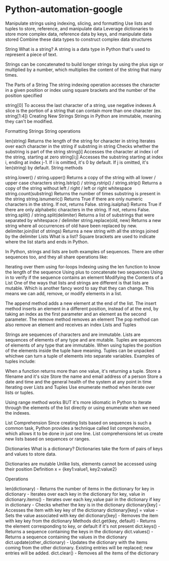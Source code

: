 # Python-automation-google
 
Manipulate strings using indexing, slicing, and formatting
Use lists and tuples to store, reference, and manipulate data
Leverage dictionaries to store more complex data, reference data by keys, and manipulate data stored
Combine these data types to construct complex data structures

String
What is a string?
A string is a data type in Python that's used to represent a piece of text.

Strings can be concatenated to build longer strings by using the plus sign or multiplied by a number, which multiplies the content of the string that many times.

The Parts of a String
The string indexing operation accesses the character in a given position or index using square brackets and the number of the position specified

string[0]
To access the last character of a string, use negative indexes
A slice is the portion of a string that can contain more than one character (ex. string[1:4])
Creating New Strings
Strings in Python are immutable, meaning they can't be modified.

Formatting Strings
String operations

len(string) Returns the length of the string
for character in string Iterates over each character in the string
if substring in string Checks whether the substring is part of the string
string[i] Accesses the character at index i of the string, starting at zero
string[i:j] Accesses the substring starting at index i, ending at index j-1. If i is omitted, it's 0 by default. If j is omitted, it's len(string) by default.
String methods

string.lower() / string.upper() Returns a copy of the string with all lower / upper case characters
string.lstrip() / string.rstrip() / string.strip() Returns a copy of the string without left / right / left or right whitespace
string.count(substring) Returns the number of times substring is present in the string
string.isnumeric() Returns True if there are only numeric characters in the string. If not, returns False.
string.isalpha() Returns True if there are only alphabetic characters in the string. If not, returns False.
string.split() / string.split(delimiter) Returns a list of substrings that were separated by whitespace / delimiter
string.replace(old, new) Returns a new string where all occurrences of old have been replaced by new.
delimiter.join(list of strings) Returns a new string with all the strings joined by the delimiter
Lists
What is a list?
Square brackets are used to indicate where the list starts and ends in Python.

In Python, strings and lists are both examples of sequences. There are other sequences too, and they all share operations like:

Iterating over them using for-loops
Indexing using the len function to know the length of the sequence
Using plus to concatenate two sequences
Using in to verify if the sequence contains an element
Modifying the Contents of a List
One of the ways that lists and strings are different is that lists are mutable. Which is another fancy word to say that they can change. This means we can add, remove, or modify elements in a list.

The append method adds a new element at the end of the list.
The insert method inserts an element in a different position, instead of at the end, by taking an index as the first parameter and an element as the second parameter.
The remove method removes an element
The pop method can also remove an element and receives an index
Lists and Tuples

Strings are sequences of characters and are immutable.
Lists are sequences of elements of any type and are mutable.
Tuples are sequences of elements of any type that are immutable.
When using tuples the position of the elements inside the tuple have meaning.
Tuples can be unpacked whichwe can turn a tuple of elements into separate variables.
Examples of tuples include:

When a function returns more than one value, it's returning a tuple.
Store a filename and it's size
Store the name and email address of a person
Store a date and time and the general health of the system at any point in time
Iterating over Lists and Tuples
Use enumerate method when iterate over lists or tuples.

Using range method works BUT it's more idiomatic in Python to iterate through the elements of the list directly or using enumerate when we need the indexes.

List Comprehension
Since creating lists based on sequences is such a common task, Python provides a technique called list comprehension, which allows it to be done in just one line. List comprehensions let us create new lists based on sequences or ranges.

Dictionaries
What is a dictionary?
Dictionaries take the form of pairs of keys and values to store data.

Dictionaries are mutable
Unlike lists, elements cannot be accessed using their position
Definition
x = {key1:value1, key2:value2}

Operations

len(dictionary) - Returns the number of items in the dictionary
for key in dictionary - Iterates over each key in the dictionary
for key, value in dictionary.items() - Iterates over each key,value pair in the dictionary
if key in dictionary - Checks whether the key is in the dictionary
dictionary[key] - Accesses the item with key key of the dictionary
dictionary[key] = value - Sets the value associated with key
del dictionary[key] - Removes the item with key key from the dictionary
Methods
dict.get(key, default) - Returns the element corresponding to key, or default if it's not present
dict.keys() - Returns a sequence containing the keys in the dictionary
dict.values() - Returns a sequence containing the values in the dictionary
dict.update(other_dictionary) - Updates the dictionary with the items coming from the other dictionary. Existing entries will be replaced; new entries will be added.
dict.clear() - Removes all the items of the dictionary
